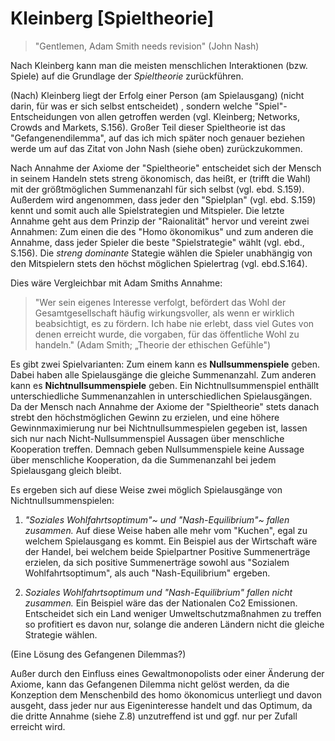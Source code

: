 # Kleinberg [Spieltheorie]

>"Gentlemen, Adam Smith needs revision" (John Nash)

Nach Kleinberg kann man die meisten menschlichen Interaktionen (bzw. Spiele) auf die Grundlage der *Spieltheorie* zurückführen. <!-- FIXME: Wo sagt er das? FB-->

(Nach) <!-- FIXME:  Laut FB--> Kleinberg liegt der Erfolg einer Person (am Spielausgang) <!-- FIXME: im Spiel FB--> (nicht darin, für was er sich selbst entscheidet) <!-- FIXME: nicht in seinen eigenen Entscheidungen -->
, sondern <!-- FIXME: darin  FB-->
welche "Spiel"-Entscheidungen von allen <!-- FIXME: anderen FB-->
getroffen werden (vgl. Kleinberg; Networks, Crowds and Markets, S.156).
Großer Teil dieser Spieltheorie ist das "Gefangenendilemma", auf das ich mich später noch genauer beziehen werde um auf das Zitat von John Nash (siehe oben) zurückzukommen.


Nach Annahme der Axiome der "Spieltheorie" entscheidet sich der Mensch in seinem Handeln stets streng ökonomisch, das heißt, er (trifft die Wahl) <!-- FIXME: verfolgt die Strtegie FB--> mit der größtmöglichen Summenanzahl <!-- FIXME: formuliere ""Ergebnis" oder so FB--> für sich selbst (vgl. ebd. S.159).
Außerdem wird angenommen, dass jeder den "Spielplan" (vgl. ebd. S.159) kennt und somit auch alle Spielstrategien und Mitspieler.
Die letzte Annahme geht aus dem Prinzip der "Raionalität" hervor und vereint zwei Annahmen: Zum einen die des "Homo ökonomikus" und zum anderen die Annahme, dass jeder Spieler die beste "Spielstrategie" wählt (vgl. ebd., S.156).
Die *streng dominante* Stategie wählen die Spieler unabhängig von den Mitspielern stets den höchst möglichen Spielertrag (vgl. ebd.S.164). <!-- FIXME: Satz nochmal durchlesen, iwas fehlt FB-->

Dies wäre Vergleichbar mit Adam Smiths Annahme:

>"Wer sein eigenes Interesse verfolgt, befördert das Wohl der Gesamtgesellschaft häufig wirkungsvoller, als wenn er wirklich beabsichtigt, es zu fördern. Ich habe nie erlebt, dass viel Gutes von denen erreicht wurde, die vorgaben, für das öffentliche Wohl zu handeln." (Adam Smith; „Theorie der ethischen Gefühle")

Es gibt zwei Spielvarianten:
Zum einem kann es **Nullsummenspiele** geben.
Dabei haben alle Spielausgänge die gleiche Summenanzahl.
Zum anderen kann es **Nichtnullsummenspiele** <!-- FIXME: (z.B Positivsummenspiel) FB--> geben.
Ein Nichtnullsummenspiel enthällt unterschiedliche Summenanzahlen in unterschiedlichen Spielausgängen.
Da der Mensch nach Annahme der Axiome der "Spieltheorie" stets danach strebt den höchstmöglichen Gewinn zu erzielen, und eine höhere Gewinnmaximierung nur bei Nichtnullsummespielen gegeben ist, lassen sich nur nach Nicht-Nullsummenspiel Aussagen über menschliche Kooperation treffen.
Demnach geben Nullsummenspiele keine Aussage über menschliche Kooperation, da die Summenanzahl bei jedem Spielausgang gleich bleibt.


Es ergeben sich auf diese Weise zwei möglich Spielausgänge von Nichtnullsummenspielen:

1. *"Soziales Wohlfahrtsoptimum"~ <!-- TODO: Definition ins GLossar einfügen --> und "Nash-Equilibrium"~ fallen zusammen.*
Auf diese Weise haben alle mehr vom "Kuchen", egal zu welchem Spielausgang es kommt. <!-- FIXME: eigentlich ja nicht, es ist nicht egal wie das Spiel ausgeht, sondern klar, oder hab ich das falsch verstanden? FB-->
Ein Beispiel aus der Wirtschaft wäre der Handel, bei welchem  beide Spielpartner Positive Summenerträge erzielen, da sich positive Summenerträge sowohl aus "Sozialem Wohlfahrtsoptimum", als auch "Nash-Equilibrium" ergeben.

2. *Soziales Wohlfahrtsoptimum und "Nash-Equilibrium" fallen nicht zusammen.*
Ein Beispiel wäre das der Nationalen Co2 Emissionen. Entscheidet sich ein Land weniger Umweltschutzmaßnahmen zu treffen so profitiert es davon nur, solange die anderen Ländern nicht die gleiche Strategie wählen.


(Eine Lösung des Gefangenen Dilemmas?) <!-- FIXME: ## Das Gefangenendilemma lösen FB-->

Außer durch den Einfluss eines Gewaltmonopolists oder einer Änderung der Axiome, kann das Gefangenen Dilemma nicht gelöst werden, da die Konzeption dem Menschenbild des homo ökonomicus unterliegt und davon ausgeht, dass jeder nur aus Eigeninteresse handelt und das Optimum, da die dritte Annahme (siehe Z.8)<!-- FIXME:Zeile 8 wo?  FB--> unzutreffend ist und ggf. nur per Zufall erreicht wird.
<!--TODO CK: auf Nash-Zitat eingehen, wie angekündigt  -->
